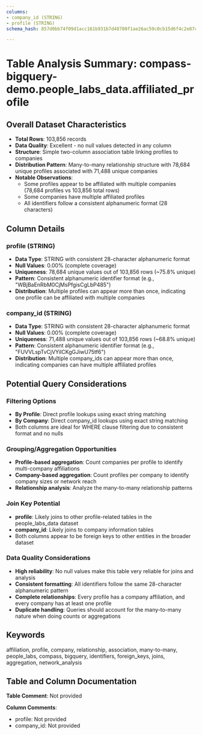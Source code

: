 ```yaml
---
columns:
- company_id (STRING)
- profile (STRING)
schema_hash: 857d0bb74f09d1acc161b931b7d48780f1ae26ac59c0cb15d6f4c2e87c996412

---
```

# Table Analysis Summary: compass-bigquery-demo.people_labs_data.affiliated_profile

## Overall Dataset Characteristics

- **Total Rows**: 103,856 records
- **Data Quality**: Excellent - no null values detected in any column
- **Structure**: Simple two-column association table linking profiles to companies
- **Distribution Pattern**: Many-to-many relationship structure with 78,684 unique profiles associated with 71,488 unique companies
- **Notable Observations**: 
  - Some profiles appear to be affiliated with multiple companies (78,684 profiles vs 103,856 total rows)
  - Some companies have multiple affiliated profiles
  - All identifiers follow a consistent alphanumeric format (28 characters)

## Column Details

### profile (STRING)
- **Data Type**: STRING with consistent 28-character alphanumeric format
- **Null Values**: 0.00% (complete coverage)
- **Uniqueness**: 78,684 unique values out of 103,856 rows (~75.8% unique)
- **Pattern**: Consistent alphanumeric identifier format (e.g., "WBjBaEnRbM0CjMsPfgisCgLbP485")
- **Distribution**: Multiple profiles can appear more than once, indicating one profile can be affiliated with multiple companies

### company_id (STRING)
- **Data Type**: STRING with consistent 28-character alphanumeric format
- **Null Values**: 0.00% (complete coverage)
- **Uniqueness**: 71,488 unique values out of 103,856 rows (~68.8% unique)
- **Pattern**: Consistent alphanumeric identifier format (e.g., "FUVVLspTvCjVYiICKgGJiwU75tf6")
- **Distribution**: Multiple company_ids can appear more than once, indicating companies can have multiple affiliated profiles

## Potential Query Considerations

### Filtering Options
- **By Profile**: Direct profile lookups using exact string matching
- **By Company**: Direct company_id lookups using exact string matching
- Both columns are ideal for WHERE clause filtering due to consistent format and no nulls

### Grouping/Aggregation Opportunities
- **Profile-based aggregation**: Count companies per profile to identify multi-company affiliations
- **Company-based aggregation**: Count profiles per company to identify company sizes or network reach
- **Relationship analysis**: Analyze the many-to-many relationship patterns

### Join Key Potential
- **profile**: Likely joins to other profile-related tables in the people_labs_data dataset
- **company_id**: Likely joins to company information tables
- Both columns appear to be foreign keys to other entities in the broader dataset

### Data Quality Considerations
- **High reliability**: No null values make this table very reliable for joins and analysis
- **Consistent formatting**: All identifiers follow the same 28-character alphanumeric pattern
- **Complete relationships**: Every profile has a company affiliation, and every company has at least one profile
- **Duplicate handling**: Queries should account for the many-to-many nature when doing counts or aggregations

## Keywords

affiliation, profile, company, relationship, association, many-to-many, people_labs, compass, bigquery, identifiers, foreign_keys, joins, aggregation, network_analysis

## Table and Column Documentation

**Table Comment**: Not provided

**Column Comments**: 
- profile: Not provided
- company_id: Not provided